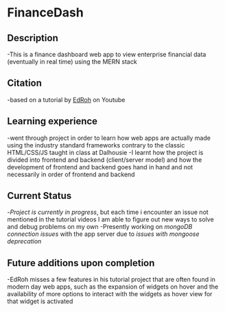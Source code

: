 # FinanceDash

## Description
-This is a finance dashboard web app to view enterprise financial data (eventually in real time) using the MERN stack 

## Citation
-based on a tutorial by [EdRoh](https://www.youtube.com/@EdRohDev) on Youtube  

## Learning experience
-went through project in order to learn how web apps are actually made using the industry standard frameworks contrary to the classic HTML/CSS/JS taught in class at Dalhousie
-I learnt how the project is divided into frontend and backend (client/server model) and how the development of frontend and backend goes hand in hand and not necessarily in order of frontend and backend 

## Current Status
-*Project is currently in progress*, but each time i encounter an issue not mentioned in the tutorial videos I am able to figure out new ways to solve and debug problems on my own
-Presently working on *mongoDB connection issues* with the app server due to *issues with mongoose deprecation*

## Future additions upon completion
-EdRoh misses a few features in his tutorial project that are often found in modern day web apps, such as the expansion of widgets on hover and the availability of more options to interact with the widgets as hover view for that widget is activated
